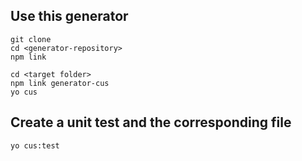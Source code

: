 ## Use this generator

```
git clone
cd <generator-repository>
npm link
```

```
cd <target folder>
npm link generator-cus
yo cus
```

## Create a unit test and the corresponding file

```
yo cus:test
```
